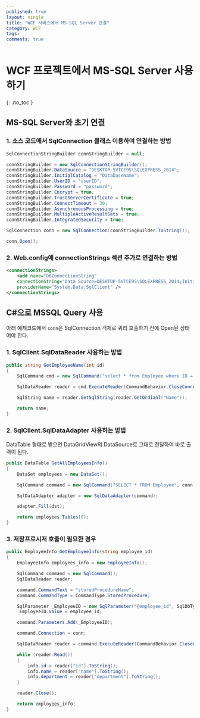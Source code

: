 ```yaml
---
published: true
layout: single
title: "WCF 서비스에서 MS-SQL Server 연결"
category: WCF
tags:
comments: true
---
```


# WCF 프로젝트에서 MS-SQL Server 사용하기
{: .no_toc }

## MS-SQL Server와 초기 연결

### 1. 소스 코드에서 SqlConnection 클래스 이용하여 연결하는 방법
```c#
SqlConnectionStringBuilder connStringBuilder = null;

connStringBuilder = new SqlConnectionStringBuilder();
connStringBuilder.DataSource = "DESKTOP-5VTCE9S\SQLEXPRESS_2014";       // 연결할 SQL Server 인스턴스의 이름이나 네트워크 주소
connStringBuilder.InitialCatalog = "DatabaseName";                      // 데이터베이스 이름
connStringBuilder.UserID = "userID";
connStringBuilder.Password = "password";
connStringBuilder.Encrypt = true;
connStringBuilder.TrustServerCertificate = true;
connStringBuilder.ConnectTimeout = 30;
connStringBuilder.AsynchronousProcessing = true;
connStringBuilder.MultipleActiveResultSets = true;
connStringBuilder.IntegratedSecurity = true;

SqlConnection conn = new SqlConnection(connStringBuilder.ToString());

conn.Open();
```

### 2. Web.config에 connectionStrings 섹션 추가로 연결하는 방법
```xml
<connectionStrings>
    <add name="DBConnectionString" 
    connectionString="Data Source=DESKTOP-5VTCE9S\SQLEXPRESS_2014;Initial Catalog=TestDB;User ID=UserID;Password=Password" 
    providerName="System.Data.SqlClient" />
</connectionStrings>
```

## C#으로 MSSQL Query 사용

아래 예제코드에서 `conn`은 SqlConnection 객체로 쿼리 호출하기 전에 Open된 상태여야 한다.

### 1. SqlClient.SqlDataReader 사용하는 방법

```c#
public string GetEmployeeName(int id)
{
    SqlCommand cmd = new SqlCommand("select * from Employee where ID ='" + id + "'", conn);

    SqlDataReader reader = cmd.ExecuteReader(CommandBehavior.CloseConnection);

    SqlString name = reader.GetSqlString(reader.GetOrdianl("Name"));

    return name;
}
```

### 2. SqlClient.SqlDataAdapter 사용하는 방법
DataTable 형태로 받으면 DataGridView의 DataSource로 그대로 전달하여 바로 출력이 된다.

```c#
public DataTable GetAllEmployeesInfo()
{
    DataSet employees = new DataSet();

    SqlCommand command = new SqlCommand("SELECT * FROM Employee", conn);

    SqlDataAdapter adapter = new SqlDataAdapter(command);

    adapter.Fill(dst);

    return employees.Tables[0];
}
```

### 3. 저장프로시저 호출이 필요한 경우

```c#
public EmployeeInfo GetEmployeeInfo(string employee_id)
{
    EmployeeInfo employees_info = new EmployeeInfo();

    SqlCommand command = new SqlCommand();
    SqlDataReader reader;

    command.CommandText = "storedProcedureName";
    command.CommandType = CommandType.StoredProcedure;

    SqlParameter _EmployeeID = new SqlParameter("@employee_id", SqlDbType.NVarChar, 50);
    _EmployeeID.Value = employee_id;

    command.Parameters.Add(_EmployeeID);

    command.Connection = conn;

    SqlDataReader reader = command.ExecuteReader(CommandBehavior.CloseConnection);

    while (reader.Read())
    {
        info.id = reader["id"].ToString();
        info.name = reader["name"].ToString();
        info.department = reader["department"].ToString();
    }

    reader.Close();

    return employees_info;
}
```